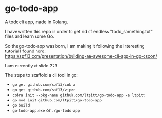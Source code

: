 # go-todo-app
A todo cli app, made in Golang.

I have written this repo in order to get rid of endless "todo_something.txt" files and learn some Go.

So the go-todo-app was born, I am making it following the interesting tutorial I found here:  
https://spf13.com/presentation/building-an-awesome-cli-app-in-go-oscon/

I am currently at slide 229.

The steps to scaffold a cli tool in go:
- ```go get github.com/spf13/cobra```
- ```go get github.com/spf13/viper``` 
- ```cobra init --pkg-name github.com/ltpitt/go-todo-app -a ltpitt```
- ```go mod init github.com/ltpitt/go-todo-app```
- ```go build```
- ```go-todo-app.exe``` or ```./go-todo-app```
